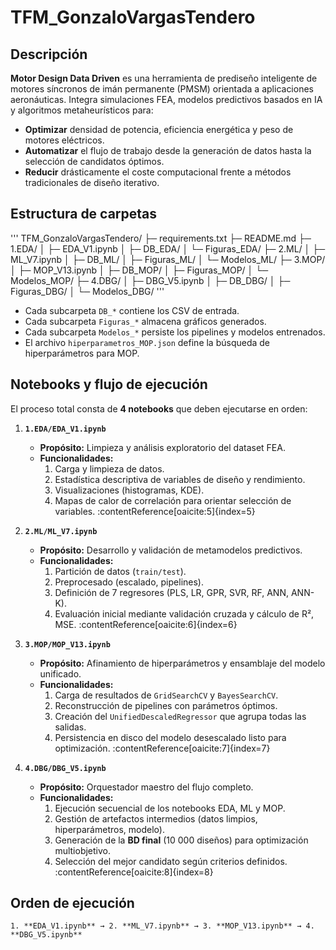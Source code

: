 # TFM_GonzaloVargasTendero

## Descripción

**Motor Design Data Driven** es una herramienta de prediseño inteligente de motores síncronos de imán permanente (PMSM) orientada a aplicaciones aeronáuticas. Integra simulaciones FEA, modelos predictivos basados en IA y algoritmos metaheurísticos para:

- **Optimizar** densidad de potencia, eficiencia energética y peso de motores eléctricos.  
- **Automatizar** el flujo de trabajo desde la generación de datos hasta la selección de candidatos óptimos.  
- **Reducir** drásticamente el coste computacional frente a métodos tradicionales de diseño iterativo.  

## Estructura de carpetas
'''
TFM_GonzaloVargasTendero/
├─ requirements.txt
├─ README.md
├─ 1.EDA/
│ ├─ EDA_V1.ipynb
│ ├─ DB_EDA/
│ └─ Figuras_EDA/
├─ 2.ML/
│ ├─ ML_V7.ipynb
│ ├─ DB_ML/
│ ├─ Figuras_ML/
│ └─ Modelos_ML/
├─ 3.MOP/
│ ├─ MOP_V13.ipynb
│ ├─ DB_MOP/
│ ├─ Figuras_MOP/
│ └─ Modelos_MOP/
├─ 4.DBG/
│ ├─ DBG_V5.ipynb
│ ├─ DB_DBG/
│ ├─ Figuras_DBG/
│ └─ Modelos_DBG/
'''

- Cada subcarpeta `DB_*` contiene los CSV de entrada.  
- Cada subcarpeta `Figuras_*` almacena gráficos generados.  
- Cada subcarpeta `Modelos_*` persiste los pipelines y modelos entrenados.  
- El archivo `hiperparametros_MOP.json` define la búsqueda de hiperparámetros para MOP.

## Notebooks y flujo de ejecución

El proceso total consta de **4 notebooks** que deben ejecutarse en orden:

1. **`1.EDA/EDA_V1.ipynb`**  
   - **Propósito:** Limpieza y análisis exploratorio del dataset FEA.  
   - **Funcionalidades:**  
     1. Carga y limpieza de datos.  
     2. Estadística descriptiva de variables de diseño y rendimiento.  
     3. Visualizaciones (histogramas, KDE).  
     4. Mapas de calor de correlación para orientar selección de variables. :contentReference[oaicite:5]{index=5}

2. **`2.ML/ML_V7.ipynb`**  
   - **Propósito:** Desarrollo y validación de metamodelos predictivos.  
   - **Funcionalidades:**  
     1. Partición de datos (`train/test`).  
     2. Preprocesado (escalado, pipelines).  
     3. Definición de 7 regresores (PLS, LR, GPR, SVR, RF, ANN, ANN-K).  
     4. Evaluación inicial mediante validación cruzada y cálculo de R², MSE. :contentReference[oaicite:6]{index=6}

3. **`3.MOP/MOP_V13.ipynb`**  
   - **Propósito:** Afinamiento de hiperparámetros y ensamblaje del modelo unificado.  
   - **Funcionalidades:**  
     1. Carga de resultados de `GridSearchCV` y `BayesSearchCV`.  
     2. Reconstrucción de pipelines con parámetros óptimos.  
     3. Creación del `UnifiedDescaledRegressor` que agrupa todas las salidas.  
     4. Persistencia en disco del modelo desescalado listo para optimización. :contentReference[oaicite:7]{index=7}

4. **`4.DBG/DBG_V5.ipynb`**  
   - **Propósito:** Orquestador maestro del flujo completo.  
   - **Funcionalidades:**  
     1. Ejecución secuencial de los notebooks EDA, ML y MOP.  
     2. Gestión de artefactos intermedios (datos limpios, hiperparámetros, modelo).  
     3. Generación de la **BD final** (10 000 diseños) para optimización multiobjetivo.  
     4. Selección del mejor candidato según criterios definidos. :contentReference[oaicite:8]{index=8}

## Orden de ejecución

    1. **EDA_V1.ipynb** → 2. **ML_V7.ipynb** → 3. **MOP_V13.ipynb** → 4. **DBG_V5.ipynb**


